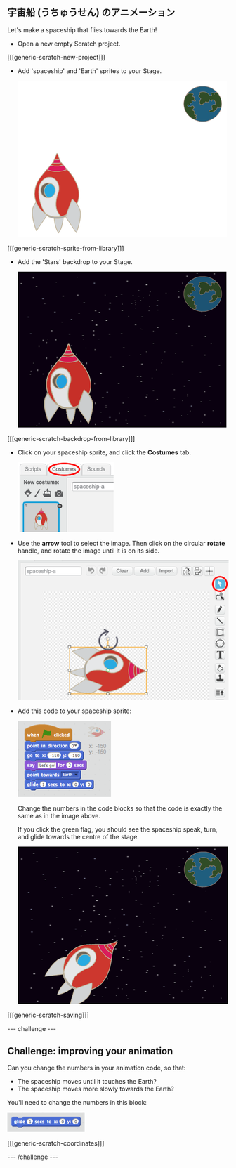 ## 宇宙船 (うちゅうせん) のアニメーション

Let's make a spaceship that flies towards the Earth!

+ Open a new empty Scratch project.

[[[generic-scratch-new-project]]]

+ Add 'spaceship' and 'Earth' sprites to your Stage.
    
    ![Spaceship and Earth sprites](images/space-sprites.png)

[[[generic-scratch-sprite-from-library]]]

+ Add the 'Stars' backdrop to your Stage.
    
    ![A space backdrop](images/space-backdrop.png)

[[[generic-scratch-backdrop-from-library]]]

+ Click on your spaceship sprite, and click the **Costumes** tab.
    
    ![Sprite costume](images/space-costume.png)

+ Use the **arrow** tool to select the image. Then click on the circular **rotate** handle, and rotate the image until it is on its side.
    
    ![Rotating a costume](images/space-rotate.png)

+ Add this code to your spaceship sprite:
    
    ![Spaceship code](images/space-animate.png)
    
    Change the numbers in the code blocks so that the code is exactly the same as in the image above.
    
    If you click the green flag, you should see the spaceship speak, turn, and glide towards the centre of the stage.
    
    ![Testing a spaceship animation](images/space-animate-stage.png)

[[[generic-scratch-saving]]]

\--- challenge \---

## Challenge: improving your animation

Can you change the numbers in your animation code, so that:

+ The spaceship moves until it touches the Earth?
+ The spaceship moves more slowly towards the Earth?

You'll need to change the numbers in this block:

![Glide block](images/space-glide.png)

[[[generic-scratch-coordinates]]]

\--- /challenge \---